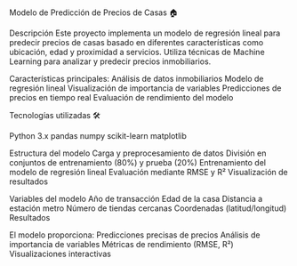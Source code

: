 Modelo de Predicción de Precios de Casas 🏠

Descripción
Este proyecto implementa un modelo de regresión lineal para predecir precios de casas basado en diferentes características como ubicación, edad y proximidad a servicios. Utiliza técnicas de Machine Learning para analizar y predecir precios inmobiliarios.

Características principales:
Análisis de datos inmobiliarios
Modelo de regresión lineal
Visualización de importancia de variables
Predicciones de precios en tiempo real
Evaluación de rendimiento del modelo 

Tecnologías utilizadas 🛠️

  Python 3.x
  pandas
  numpy
  scikit-learn
  matplotlib

Estructura del modelo
  Carga y preprocesamiento de datos
  División en conjuntos de entrenamiento (80%) y prueba (20%)
  Entrenamiento del modelo de regresión lineal
  Evaluación mediante RMSE y R²
  Visualización de resultados

Variables del modelo
  Año de transacción
  Edad de la casa
  Distancia a estación metro
  Número de tiendas cercanas
  Coordenadas (latitud/longitud)
  Resultados

El modelo proporciona:
  Predicciones precisas de precios
  Análisis de importancia de variables
  Métricas de rendimiento (RMSE, R²)
  Visualizaciones interactivas
